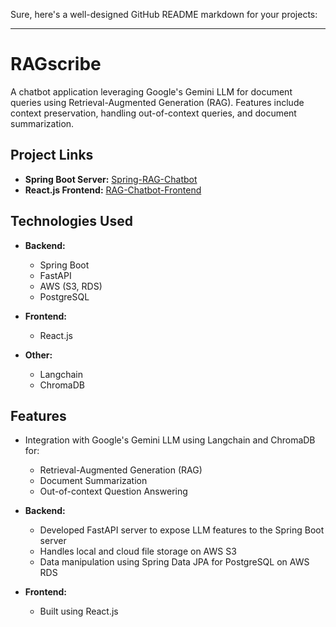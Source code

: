 Sure, here's a well-designed GitHub README markdown for your projects:

---

# RAGscribe

A chatbot application leveraging Google's Gemini LLM for document queries using Retrieval-Augmented Generation (RAG). Features include context preservation, handling out-of-context queries, and document summarization.

## Project Links

- **Spring Boot Server:** [Spring-RAG-Chatbot](https://github.com/AwadhootK/Spring-RAG-Chatbot)
- **React.js Frontend:** [RAG-Chatbot-Frontend](https://github.com/AwadhootK/RAG-Chatbot-Frontend)

## Technologies Used

- **Backend:** 
  - Spring Boot
  - FastAPI
  - AWS (S3, RDS)
  - PostgreSQL

- **Frontend:** 
  - React.js

- **Other:** 
  - Langchain
  - ChromaDB

## Features

- Integration with Google's Gemini LLM using Langchain and ChromaDB for:
  - Retrieval-Augmented Generation (RAG)
  - Document Summarization
  - Out-of-context Question Answering

- **Backend:**
  - Developed FastAPI server to expose LLM features to the Spring Boot server
  - Handles local and cloud file storage on AWS S3
  - Data manipulation using Spring Data JPA for PostgreSQL on AWS RDS

- **Frontend:**
  - Built using React.js
